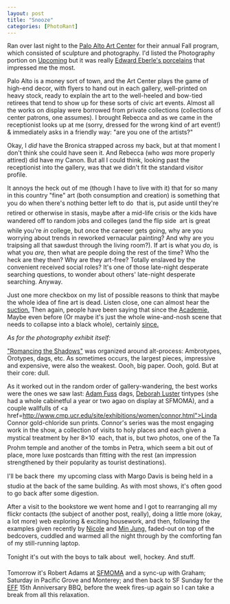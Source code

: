 ```yaml
---
layout: post
title: "Snooze"
categories: [PhotoRant]
---
```

Ran over last night to the <a href="http://www.city.palo-alto.ca.us/community-services/ac-index.html" target="_blank">Palo Alto Art Center</a> for their annual Fall program, which consisted of sculpture and photography. I'd listed the Photography portion on <a href="http://upcoming.org/" target="_blank">Upcoming</a> but it was really <a href="http://www.criticalceramics.org/reviews/shows/nc99eber.htm" target="_blank">Edward Eberle's porcelains</a> that impressed me the most.

Palo Alto is a money sort of town, and the Art Center plays the game of high-end decor, with flyers to hand out in each gallery, well-printed on heavy stock, ready to explain the art to the well-heeled and bow-tied retirees that tend to show up for these sorts of civic art events. Almost all the works on display were borrowed from private collections (collections of center patrons, one assumes). I brought Rebecca and as we came in the receptionist looks up at me (sorry, dressed for the wrong kind of art event!) & immediately asks in a friendly way: "are you one of the artists?" 

Okay, I <i>did</i> have the Bronica strapped across my back, but at that moment I don't think she could have seen it. And Rebecca (who <i>was</i> more properly attired) did have my Canon. But all I could think, looking past the receptionist into the gallery, was that we didn't fit the standard visitor profile.

It annoys the heck out of me (though I have to live with it) that for so many in this country "fine" art (both consumption and creation) is something that you do when there's nothing better left to do &#151; that is, put aside until they're retired or otherwise in stasis, maybe after a mid-life crisis or the kids have wandered off to random jobs and colleges (and the flip side &#151; art is great while you're <i>in</i> college, but once the careeer gets going, why are you worrying about trends in reworked vernacular painting? And why are you traipsing all that sawdust through the living room?). If art is what you <i>do,</i> is what you <i>are,</i> then what are people doing the rest of the time? Who the heck are they then? Why are they art-free? Totally enslaved by the convenient received social roles? It's one of those late-night desperate searching questions, to wonder about others' late-night desperate searching. Anyway.

Just one more checkbox on my list of possible reasons to think that maybe the whole idea of fine art is dead. Listen close, one can almost hear the <a href="http://www.guardian.co.uk/arts/critic/feature/0,1169,637158,00.html" target="_blank">suction.</a> Then again, people have been saying that since the <a href="http://en.wikipedia.org/wiki/Acad%C3%A9mie_de_peinture_et_de_sculpture" target="_blank">Academie.</a> Maybe even before (Or maybe it's just the whole wine-and-nosh scene that needs to collapse into a black whole), certainly <a href="http://www.flatblacknova.com/buszek/DadaSurrealism/DadaSurrReadings/GroszDngr.pdf" target="_blank">since.</a>

<i>As for the photography exhibit itself:</i>

<a href="http://www.city.palo-alto.ca.us/community-services/documents/ac-press05-fallexhibit.pdf" target="_blank">"Romancing the Shadows"</a> was organized around alt-process: Ambrotypes, Orotypes, dags, etc. As sometimes occurs, the largest pieces, impressive and expensive, were also the weakest. Oooh, big paper. Oooh, gold. But at their core: dull. 

As it worked out in the random order of gallery-wandering, the best works were the ones we saw last: <a href="http://www.artcyclopedia.com/artists/fuss_adam.html" target="_blank">Adam Fuss</a> dags, <a href="http://www.lightfactory.org/deborah_luster.htm" target="_blank">Deborah Luster</a> tintypes (she had a whole cabinetful a year or two agao on display at SFMOMA), and a couple wallfulls of <a href=http://www.cmp.ucr.edu/site/exhibitions/women/connor.html">Linda Connor</a> gold-chloride sun prints. Connor's series was the most engaging work in the show, a collection of visits to holy places and each given a mystical treatment by her 8&#215;10 &#151; each, that is, but two photos, one of the Ta Prohm temple and another of the tombs in Petra, which seem a bit out of place, more luxe postcards than fitting with the rest (an impression strengthened by their popularity as tourist destinations).

I'll be back there &#151; my upcoming class with Margo Davis is being held in a studio at the back of the same building. As with most shows, it's often good to go back after some digestion.

After a visit to the bookstore we went home and I got to rearranging all my flickr contacts (the subject of another post, really), doing a little more (okay, a lot more) web exploring & exciting housework, and then, following the examples given recently by <a href="http://www.neekole.com/">Nicole</a> and <a href="http://www.minjungkim.com/">Min Jung,</a> faded-out on top of the bedcovers, cuddled and warmed all the night through by the comforting fan of my still-running laptop.

Tonight it's out with the boys to talk about &#151; well, hockey. And stuff.

Tomorrow it's Robert Adams at <a href="http://www.sfmoma.org/" target="_blank">SFMOMA</a> and a sync-up with Graham; Saturday in Pacific Grove and Monterey; and then back to SF Sunday for the <a href="http://www.eff.org/" target="_blank">EFF</a> 15th Anniversary BBQ, before  the week fires-up again so I can take a break from all this relaxation.
